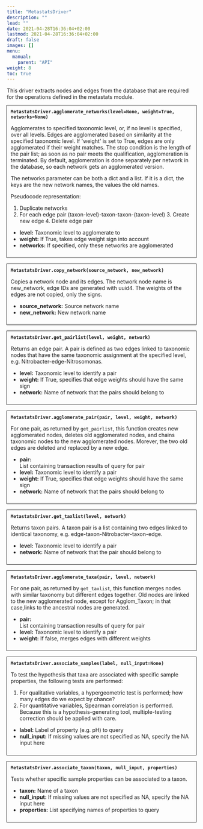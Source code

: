 ```yaml
---
title: "MetastatsDriver"
description: ""
lead: ""
date: 2021-04-28T16:36:04+02:00
lastmod: 2021-04-28T16:36:04+02:00
draft: false
images: []
menu: 
  manual:
    parent: "API"
weight: 8
toc: true
---
```


This driver extracts nodes and edges from the database that are required
for the operations defined in the metastats module.
    
<div style="outline:0.01em solid black; padding:10px;">
<b><code>MetastatsDriver.agglomerate_networks(level=None, weight=True, networks=None)</code></b>

Agglomerates to specified taxonomic level, or, if no level is specified,
over all levels. Edges are agglomerated based on similarity
at the specified taxonomic level. If 'weight' is set to True,
edges are only agglomerated if their weight matches.
The stop condition is the length of the pair list;
as soon as no pair meets the qualification, agglomeration is terminated.
By default, agglomeration is done separately
per network in the database, so each network gets an agglomerated version.

The networks parameter can be both a dict and a list.
If it is a dict, the keys are the new network names, the values the old names.

Pseudocode representation:
1. Duplicate networks
2. For each edge pair (taxon-level)-taxon-taxon-(taxon-level)
    3. Create new edge
    4. Delete edge pair
  
<ul>
  <li><b>level:</b> Taxonomic level to agglomerate to</li>
  <li><b>weight:</b> If True, takes edge weight sign into account</li>
  <li><b>networks:</b> If specified, only these networks are agglomerated</li>
</ul>
</div>
<br>

<div style="outline:0.01em solid black; padding:10px;">
<b><code>MetastatsDriver.copy_network(source_network, new_network)</code></b>

Copies a network node and its edges.
The network node name is new_network, edge IDs are generated with uuid4.
The weights of the edges are not copied, only the signs.

  
<ul>
  <li><b>source_network:</b> Source network name</li>
  <li><b>new_network:</b> New network name</li>
</ul>
</div>
<br>

<div style="outline:0.01em solid black; padding:10px;">
<b><code>MetastatsDriver.get_pairlist(level, weight, network)</code></b>

Returns an edge pair. 
A pair is defined as two edges linked to taxonomic nodes that have the same taxonomic assignment at the specified level, e.g. Nitrobacter-edge-Nitrosomonas. 
   
  
<ul>
  <li><b>level:</b> Taxonomic level to identify a pair</li>
  <li><b>weight:</b> If True, specifies that edge weights should have the same sign</li>
  <li><b>network:</b> Name of network that the pairs should belong to</li>
</ul>
</div>
<br>

<div style="outline:0.01em solid black; padding:10px;">
<b><code>MetastatsDriver.agglomerate_pair(pair, level, weight, network)</code></b>

For one pair, as returned by <code>get_pairlist</code>, this function creates new agglomerated nodes, deletes old agglomerated nodes, and chains taxonomic nodes to the new agglomerated nodes. Morever, the two old edges are deleted and replaced by a new edge.
  
<ul>
  <li><b>pair:</b> </li> List containing transaction results of query for pair
  <li><b>level:</b> Taxonomic level to identify a pair</li>
  <li><b>weight:</b> If True, specifies that edge weights should have the same sign</li>
  <li><b>network:</b> Name of network that the pairs should belong to</li>
</ul>
</div>
<br>

<div style="outline:0.01em solid black; padding:10px;">
<b><code>MetastatsDriver.get_taxlist(level, network)</code></b>

Returns taxon pairs. 
A taxon pair is a list containing two edges linked to identical taxonomy, e.g. edge-taxon-Nitrobacter-taxon-edge. 

  
<ul>
  <li><b>level:</b> Taxonomic level to identify a pair</li>
  <li><b>network:</b> Name of network that the pair should belong to</li>
</ul>
</div>
<br>

<div style="outline:0.01em solid black; padding:10px;">
<b><code>MetastatsDriver.agglomerate_taxa(pair, level, network)</code></b>

For one pair, as returned by <code>get_taxlist</code>, this function merges nodes with similar taxonomy but different edges together.
Old nodes are linked to the new agglomerated node, except for Agglom_Taxon; in that case,links to the ancestral nodes are generated.

<ul>
  <li><b>pair:</b> </li> List containing transaction results of query for pair
  <li><b>level:</b> Taxonomic level to identify a pair</li>
  <li><b>weight:</b> If false, merges edges with different weights</li>
</ul>
</div>
<br>

<div style="outline:0.01em solid black; padding:10px;">
<b><code>MetastatsDriver.associate_samples(label, null_input=None)</code></b>

To test the hypothesis that taxa are associated with specific sample properties,
the following tests are performed:
1. For qualitative variables, a hypergeometric test is performed;
how many edges do we expect by chance?
2. For quantitative variables, Spearman correlation is performed.
Because this is a hypothesis-generating tool,
multiple-testing correction should be applied with care.
  
<ul>
  <li><b>label:</b> Label of property (e.g. pH) to query</li>
  <li><b>null_input:</b> If missing values are not specified as NA, specify the NA input here</li>
</ul>
</div>
<br>

<div style="outline:0.01em solid black; padding:10px;">
<b><code>MetastatsDriver.associate_taxon(taxon, null_input, properties)</code></b>

Tests whether specific sample properties can be associated to a taxon.

<ul>
  <li><b>taxon:</b> Name of a taxon</li>
  <li><b>null_input:</b> If missing values are not specified as NA, specify the NA input here</li>
  <li><b>properties:</b> List specifying names of properties to query</li>
</ul>
</div>
<br>
